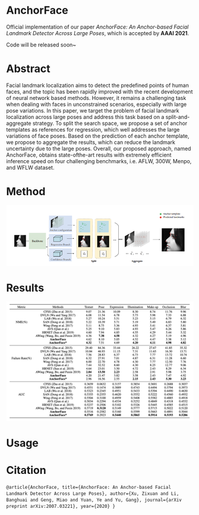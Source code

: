 # AnchorFace

Official implementation of our paper *AnchorFace: An Anchor-based Facial Landmark Detector Across Large Poses*, which is accepted by **AAAI 2021**.

Code will be released soon~

# Abstract
Facial landmark localization aims to detect the predefined points of human faces, and the topic has been rapidly improved with
the recent development of neural network based methods. However, it remains a challenging task when dealing with faces in unconstrained scenarios, especially with large pose variations. In this paper, we target the problem of facial landmark localization across large poses and address
this task based on a split-and-aggregate strategy. To split the search space, we propose a set of anchor templates as references for regression, which well addresses the large variations of face poses. Based on the prediction of each anchor template, we propose to aggregate the results, which can reduce the landmark uncertainty due to the large poses. Overall, our proposed approach, named AnchorFace, obtains state-ofthe-art results with extremely efficient inference speed on four challenging benchmarks, i.e. AFLW, 300W, Menpo, and WFLW dataset.
# Method
![AnchorFace Method Pipiline](method.png)
# Results
![AnchorFace Result](result.png)
# Usage
# Citation
`
@article{AnchorFace,
  title={AnchorFace: An Anchor-based Facial Landmark Detector Across Large Poses},
  author={Xu, Zixuan and Li, Banghuai and Geng, Miao and Yuan, Ye and Yu, Gang},
  journal={arXiv preprint arXiv:2007.03221},
  year={2020}
}
`
